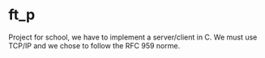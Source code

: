 # ft_p
Project for school, we have to implement a server/client in C. 
We must use TCP/IP and we chose to follow the RFC 959 norme.
